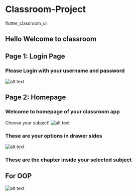 # Classroom-Project
flutter_classroom_ui

## Hello Welcome to classroom
## Page 1: Login Page
### Please Login with your username and password
![alt text](https://github.com/Aayush-Basnet/Classroom-Project/blob/9a5925717a5977af9d90bc6597f0a2e52c5f4edf/classroom%20project/classroom%20login%20pag.png)

## Page 2: Homepage
### Welcome to homepage of your classroom app
Choose your subject!
![alt text](https://github.com/Aayush-Basnet/Classroom-Project/blob/7826a92710fe9b67c2e6a5dab5f47c63ba4d0bd3/classroom%20project/classroom%20homepage.png)

### These are your options in drawer sides
![alt text](https://github.com/Aayush-Basnet/Classroom-Project/blob/baffae099e8ad02af0649934e0198cb7504429df/classroom%20project/classroom%20drawer%20.png)

### These are the chapter inside your selected subject
## For OOP
![alt text](https://github.com/Aayush-Basnet/Classroom-Project/blob/408a32c50e19e381fc7d76a9d4f682779453b879/classroom%20project/classroom%20chapter%20page%20oop.png)

